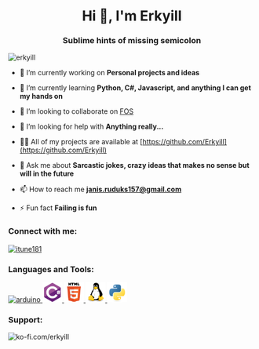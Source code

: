 <h1 align="center">Hi 👋, I'm Erkyill</h1>
<h3 align="center">Sublime hints of missing semicolon</h3>

<p align="left"> <img src="https://komarev.com/ghpvc/?username=erkyill&label=Profile%20views&color=0e75b6&style=flat" alt="erkyill" /> </p>

- 🔭 I’m currently working on **Personal projects and ideas**

- 🌱 I’m currently learning **Python, C#, Javascript, and anything I can get my hands on**

- 👯 I’m looking to collaborate on [FOS](https://github.com/Erkyill/POS-DIY-Python)

- 🤝 I’m looking for help with **Anything really...**

- 👨‍💻 All of my projects are available at [https://github.com/Erkyill](https://github.com/Erkyill)

- 💬 Ask me about **Sarcastic jokes, crazy ideas that makes no sense but will in the future**

- 📫 How to reach me **janis.ruduks157@gmail.com**

- ⚡ Fun fact **Failing is fun**

<h3 align="left">Connect with me:</h3>
<p align="left">
<a href="https://twitter.com/itune181" target="blank"><img align="center" src="https://raw.githubusercontent.com/rahuldkjain/github-profile-readme-generator/master/src/images/icons/Social/twitter.svg" alt="itune181" height="30" width="40" /></a>
</p>

<h3 align="left">Languages and Tools:</h3>
<p align="left"> <a href="https://www.arduino.cc/" target="_blank" rel="noreferrer"> <img src="https://cdn.worldvectorlogo.com/logos/arduino-1.svg" alt="arduino" width="40" height="40"/> </a> <a href="https://www.w3schools.com/cs/" target="_blank" rel="noreferrer"> <img src="https://raw.githubusercontent.com/devicons/devicon/master/icons/csharp/csharp-original.svg" alt="csharp" width="40" height="40"/> </a> <a href="https://www.w3.org/html/" target="_blank" rel="noreferrer"> <img src="https://raw.githubusercontent.com/devicons/devicon/master/icons/html5/html5-original-wordmark.svg" alt="html5" width="40" height="40"/> </a> <a href="https://www.linux.org/" target="_blank" rel="noreferrer"> <img src="https://raw.githubusercontent.com/devicons/devicon/master/icons/linux/linux-original.svg" alt="linux" width="40" height="40"/> </a> <a href="https://www.python.org" target="_blank" rel="noreferrer"> <img src="https://raw.githubusercontent.com/devicons/devicon/master/icons/python/python-original.svg" alt="python" width="40" height="40"/> </a> </p>

<h3 align="left">Support:</h3>
<p><a href="https://ko-fi.com/ ko-fi.com/erkyill"> <img align="left" src="https://cdn.ko-fi.com/cdn/kofi3.png?v=3" height="50" width="210" alt=" ko-fi.com/erkyill" /></a></p><br><br>


